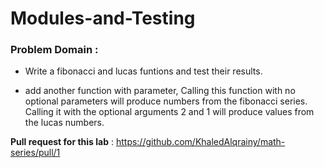 # Modules-and-Testing

### Problem Domain :

* Write a fibonacci and lucas funtions and test their results.

* add another function with parameter, Calling this function with no optional parameters will produce numbers from the fibonacci series. Calling it with the optional arguments 2 and 1 will produce values from the lucas numbers.

**Pull request for this lab** : https://github.com/KhaledAlqrainy/math-series/pull/1